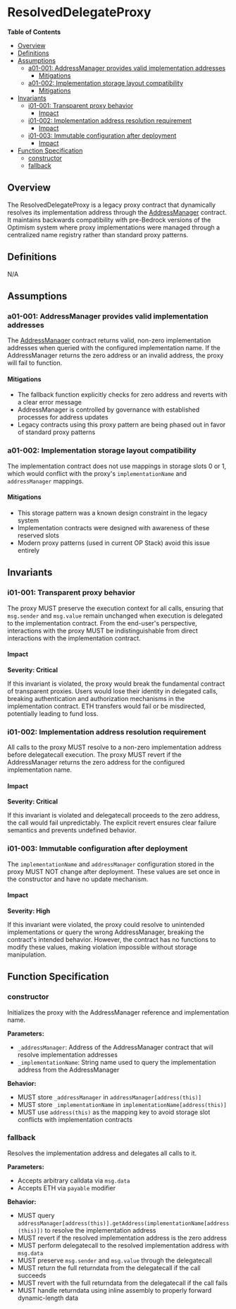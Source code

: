 # ResolvedDelegateProxy

<!-- START doctoc generated TOC please keep comment here to allow auto update -->
<!-- DON'T EDIT THIS SECTION, INSTEAD RE-RUN doctoc TO UPDATE -->
**Table of Contents**

- [Overview](#overview)
- [Definitions](#definitions)
- [Assumptions](#assumptions)
  - [a01-001: AddressManager provides valid implementation addresses](#a01-001-addressmanager-provides-valid-implementation-addresses)
    - [Mitigations](#mitigations)
  - [a01-002: Implementation storage layout compatibility](#a01-002-implementation-storage-layout-compatibility)
    - [Mitigations](#mitigations-1)
- [Invariants](#invariants)
  - [i01-001: Transparent proxy behavior](#i01-001-transparent-proxy-behavior)
    - [Impact](#impact)
  - [i01-002: Implementation address resolution requirement](#i01-002-implementation-address-resolution-requirement)
    - [Impact](#impact-1)
  - [i01-003: Immutable configuration after deployment](#i01-003-immutable-configuration-after-deployment)
    - [Impact](#impact-2)
- [Function Specification](#function-specification)
  - [constructor](#constructor)
  - [fallback](#fallback)

<!-- END doctoc generated TOC please keep comment here to allow auto update -->

## Overview

The ResolvedDelegateProxy is a legacy proxy contract that dynamically resolves its implementation address through the
[AddressManager](./address-manager.md) contract. It maintains backwards compatibility with pre-Bedrock versions of the
Optimism system where proxy implementations were managed through a centralized name registry rather than standard proxy
patterns.

## Definitions

N/A

## Assumptions

### a01-001: AddressManager provides valid implementation addresses

The [AddressManager](./address-manager.md) contract returns valid, non-zero implementation addresses when queried with
the configured implementation name. If the AddressManager returns the zero address or an invalid address, the proxy will
fail to function.

#### Mitigations

- The fallback function explicitly checks for zero address and reverts with a clear error message
- AddressManager is controlled by governance with established processes for address updates
- Legacy contracts using this proxy pattern are being phased out in favor of standard proxy patterns

### a01-002: Implementation storage layout compatibility

The implementation contract does not use mappings in storage slots 0 or 1, which would conflict with the proxy's
`implementationName` and `addressManager` mappings.

#### Mitigations

- This storage pattern was a known design constraint in the legacy system
- Implementation contracts were designed with awareness of these reserved slots
- Modern proxy patterns (used in current OP Stack) avoid this issue entirely

## Invariants

### i01-001: Transparent proxy behavior

The proxy MUST preserve the execution context for all calls, ensuring that `msg.sender` and `msg.value` remain unchanged
when execution is delegated to the implementation contract. From the end-user's perspective, interactions with the proxy
MUST be indistinguishable from direct interactions with the implementation contract.

#### Impact

**Severity: Critical**

If this invariant is violated, the proxy would break the fundamental contract of transparent proxies. Users would lose
their identity in delegated calls, breaking authentication and authorization mechanisms in the implementation contract.
ETH transfers would fail or be misdirected, potentially leading to fund loss.

### i01-002: Implementation address resolution requirement

All calls to the proxy MUST resolve to a non-zero implementation address before delegatecall execution. The proxy MUST
revert if the AddressManager returns the zero address for the configured implementation name.

#### Impact

**Severity: Critical**

If this invariant is violated and delegatecall proceeds to the zero address, the call would fail unpredictably. The
explicit revert ensures clear failure semantics and prevents undefined behavior.

### i01-003: Immutable configuration after deployment

The `implementationName` and `addressManager` configuration stored in the proxy MUST NOT change after deployment. These
values are set once in the constructor and have no update mechanism.

#### Impact

**Severity: High**

If this invariant were violated, the proxy could resolve to unintended implementations or query the wrong AddressManager,
breaking the contract's intended behavior. However, the contract has no functions to modify these values, making
violation impossible without storage manipulation.

## Function Specification

### constructor

Initializes the proxy with the AddressManager reference and implementation name.

**Parameters:**
- `_addressManager`: Address of the AddressManager contract that will resolve implementation addresses
- `_implementationName`: String name used to query the implementation address from the AddressManager

**Behavior:**
- MUST store `_addressManager` in `addressManager[address(this)]`
- MUST store `_implementationName` in `implementationName[address(this)]`
- MUST use `address(this)` as the mapping key to avoid storage slot conflicts with implementation contracts

### fallback

Resolves the implementation address and delegates all calls to it.

**Parameters:**
- Accepts arbitrary calldata via `msg.data`
- Accepts ETH via `payable` modifier

**Behavior:**
- MUST query `addressManager[address(this)].getAddress(implementationName[address(this)])` to resolve the
  implementation address
- MUST revert if the resolved implementation address is the zero address
- MUST perform delegatecall to the resolved implementation address with `msg.data`
- MUST preserve `msg.sender` and `msg.value` through the delegatecall
- MUST return the full returndata from the delegatecall if the call succeeds
- MUST revert with the full returndata from the delegatecall if the call fails
- MUST handle returndata using inline assembly to properly forward dynamic-length data
